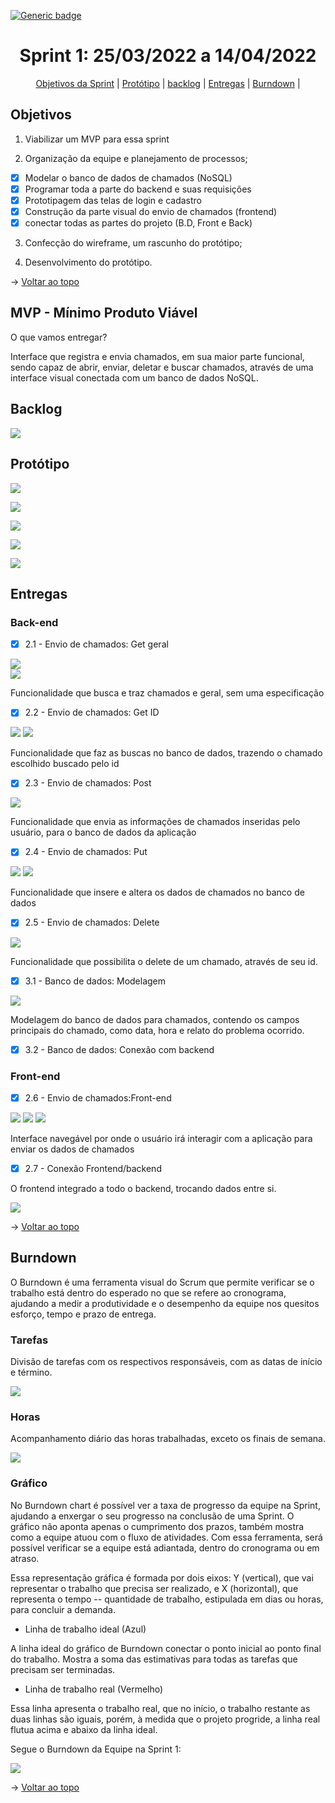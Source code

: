 [![Generic badge](https://img.shields.io/badge/STATUS%20DA%20SPRINT-CONCLUIDA-green)](https://shields.io/)
<br id="topo">
<h1 align="center"> Sprint 1: 25/03/2022 a 14/04/2022 </h1>
<p align="center"> 
    <a href="#objetivos">Objetivos da Sprint</a> | 
    <a href="#prototipo">Protótipo</a> |
    <a href="#backlog">backlog</a> |
    <a href="#entregas">Entregas</a> |
    <a href="#Burndown">Burndown</a> |
    
    
</p>
 
<span id="objetivos">

## Objetivos

1. Viabilizar um MVP para essa sprint
    
2. Organização da equipe e planejamento de processos;
    
 - [x] Modelar o banco de dados de chamados (NoSQL)
 - [x] Programar toda a parte do backend e suas requisições
 - [x] Prototipagem das telas de login e cadastro
 - [x] Construção da parte visual do envio de chamados (frontend)
 - [x] conectar todas as partes do projeto (B.D, Front e Back)
    
3. Confecção do wireframe, um rascunho do protótipo;

4. Desenvolvimento do protótipo.    
    
→ [Voltar ao topo](#topo)
    
## MVP - Mínimo Produto Viável

<p>O que vamos entregar?</p>
    
  Interface que registra e envia chamados, em sua maior parte funcional, sendo capaz de abrir, enviar, deletar e buscar chamados, através de uma interface visual conectada com um banco de dados NoSQL.
    
<span id="backlog">

## Backlog

![](https://github.com/Grupo2-DSM/Api-3dsm-2022/blob/main/img/Backlog_Sprint1.png)
    
<span id="prototipo">
    
## Protótipo

![](https://github.com/Grupo2-DSM/Api-3dsm-2022/blob/main/img/Tela_Cadastro.png)    
    
![](https://github.com/Grupo2-DSM/Api-3dsm-2022/blob/main/img/Tela_Login.png)    
    
![](https://github.com/Grupo2-DSM/Api-3dsm-2022/blob/main/img/Tela_Inicio.png)    
    
![](https://github.com/Grupo2-DSM/Api-3dsm-2022/blob/main/img/Tela_Chamado.png)
    
![](https://github.com/Grupo2-DSM/Api-3dsm-2022/blob/main/img/Tela_Atualizar.png)    
    
<span id="entregas">

## Entregas
    
### Back-end   
    
- [x] 2.1 - Envio de chamados: Get geral

![](https://github.com/Grupo2-DSM/Api-3dsm-2022/blob/main/img/REQUISICAO_GET_CHAMADOS.png)    
![](https://github.com/Grupo2-DSM/Api-3dsm-2022/blob/main/img/REQUISICAO_GET_CHAMADOS_RESPOSTA.png) 
    
Funcionalidade que busca e traz chamados e geral, sem uma especificação
       
- [x] 2.2 - Envio de chamados: Get ID
    
![](https://github.com/Grupo2-DSM/Api-3dsm-2022/blob/main/img/ENTRADA_GET_POR_ID.PNG)
![](https://github.com/Grupo2-DSM/Api-3dsm-2022/blob/main/img/GET_POR_ID_SAIDA.PNG)    

Funcionalidade que faz as buscas no banco de dados, trazendo o chamado escolhido buscado pelo id
    
- [x] 2.3 - Envio de chamados: Post
    
![](https://github.com/Grupo2-DSM/Api-3dsm-2022/blob/main/img/ENTRADA_POST.PNG)

Funcionalidade que envia as informações de chamados inseridas pelo usuário, para o banco de dados da aplicação
    
- [x] 2.4 - Envio de chamados: Put
    
![](https://github.com/Grupo2-DSM/Api-3dsm-2022/blob/main/img/POST_PEDIDO.png)
![](https://github.com/Grupo2-DSM/Api-3dsm-2022/blob/main/img/REQUISICAO_GET_CHAMADOS_RESPOSTA.png)
    
Funcionalidade que insere e altera os dados de chamados no banco de dados

- [x] 2.5 - Envio de chamados: Delete
    
![](https://github.com/Grupo2-DSM/Api-3dsm-2022/blob/main/img/DELETE_ENTRADA.PNG)    
    
Funcionalidade que possibilita o delete de um chamado, através de seu id.
    
- [x] 3.1 - Banco de dados: Modelagem  
    
![](https://github.com/Grupo2-DSM/Api-3dsm-2022/blob/main/img/Sprint1-CollectionChamados.png)
    
Modelagem do banco de dados para chamados, contendo os campos principais do chamado, como data, hora e relato do problema ocorrido.
    
- [x] 3.2 - Banco de dados: Conexão com backend
    
### Front-end    
    
- [x] 2.6 - Envio de chamados:Front-end
    
![](https://github.com/Grupo2-DSM/Api-3dsm-2022/blob/main/img/Home.png)
![](https://github.com/Grupo2-DSM/Api-3dsm-2022/blob/main/img/NewTicket.png)
![](https://github.com/Grupo2-DSM/Api-3dsm-2022/blob/main/img/Tickets.png)    
    
Interface navegável por onde o usuário irá interagir com a aplicação para enviar os dados de chamados     
    
- [x] 2.7 - Conexão Frontend/backend 
    
O frontend integrado a todo o backend, trocando dados entre si. 
    
![](https://github.com/Grupo2-DSM/Api-3dsm-2022/blob/main/img/GoodTicket-Google-Chrome-2022-04-14-09-48-08.gif)   
    
→ [Voltar ao topo](#topo)  
    
<span id="Burndown">
    
## Burndown
    
O Burndown é uma ferramenta visual do Scrum que permite verificar se o trabalho está dentro do esperado no que se refere ao cronograma, ajudando a medir a produtividade e o desempenho da equipe nos quesitos esforço, tempo e prazo de entrega.

### Tarefas   
    
Divisão de tarefas com os respectivos responsáveis, com as datas de início e término.
    
![](https://github.com/Grupo2-DSM/Api-3dsm-2022/blob/main/img/Burndown_tarefas.png)  
    
### Horas 
    
Acompanhamento diário das horas trabalhadas, exceto os finais de semana.
    
![](https://github.com/Grupo2-DSM/Api-3dsm-2022/blob/main/img/Burndown_horas.png)  

### Gráfico 
    
No Burndown chart é possível ver a taxa de progresso da equipe na Sprint, ajudando a enxergar o seu progresso na conclusão de uma Sprint. O gráfico não aponta apenas o cumprimento dos prazos, também mostra como a equipe atuou com o fluxo de atividades. Com essa ferramenta, será possível verificar se a equipe está adiantada, dentro do cronograma ou em atraso.
    
Essa representação gráfica é formada por dois eixos: Y (vertical), que vai representar o trabalho que precisa ser realizado, e X (horizontal), que representa o tempo -- quantidade de trabalho, estipulada em dias ou horas, para concluir a demanda.
    
* Linha de trabalho ideal (Azul)
    
A linha ideal do gráfico de Burndown conectar o ponto inicial ao ponto final do trabalho. Mostra a soma das estimativas para todas as tarefas que precisam ser terminadas.
    
* Linha de trabalho real (Vermelho)
    
Essa linha apresenta o trabalho real, que no início, o trabalho restante as duas linhas são iguais, porém, à medida que o projeto progride, a linha real flutua acima e abaixo da linha ideal.
    
Segue o Burndown da Equipe na Sprint 1: 

![](https://github.com/Grupo2-DSM/Api-3dsm-2022/blob/main/img/Burndown_grafico.png)  
    
→ [Voltar ao topo](#topo)  

